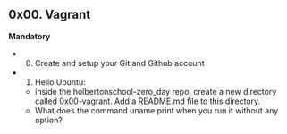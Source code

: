 ## 0x00. Vagrant

**Mandatory**

- 0. Create and setup your Git and Github account
- 1. Hello Ubuntu: 
  - inside the holbertonschool-zero_day repo, create a new directory called 0x00-vagrant. Add a README.md file to this directory.
  - What does the command uname print when you run it without any option?

